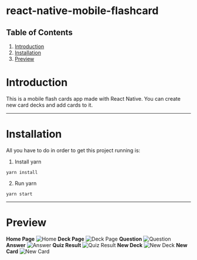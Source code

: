 # react-native-mobile-flashcard

## Table of Contents
1. [Introduction](#introduction)
2. [Installation](#installation)
3. [Preview](#preview)

# Introduction
This is a mobile flash cards app made with React Native. You can create new card decks and add cards to it.


---
# Installation
All you have to do in order to get this project running is:
1. Install yarn
```
yarn install
```
2. Run yarn
```
yarn start
```

---
# Preview 

**Home Page**
![Home](https://github.com/marwan-elgendy/react-native-mobile-flashcard/blob/main/screenshots/home.jpg "Homepage of Aapplication")
**Deck Page**
![Deck Page](https://github.com/marwan-elgendy/react-native-mobile-flashcard/blob/main/screenshots/deck-page.jpg "Deck Page showing number of cards, and options to start quiz or add a new card")
**Question**
![Question](https://github.com/marwan-elgendy/react-native-mobile-flashcard/blob/main/screenshots/question.jpg "Showing Question")
**Answer**
![Answer](https://github.com/marwan-elgendy/react-native-mobile-flashcard/blob/main/screenshots/answer.jpg "Showing Answer")
**Quiz Result**
![Quiz Result](https://github.com/marwan-elgendy/react-native-mobile-flashcard/blob/main/screenshots/quiz-result.jpg "Showing the Result of the quiz")
**New Deck**
![New Deck](https://github.com/marwan-elgendy/react-native-mobile-flashcard/blob/main/screenshots/new-deck.jpg "Creating a New Deck of Cards")
**New Card**
![New Card](https://github.com/marwan-elgendy/react-native-mobile-flashcard/blob/main/screenshots/new-card.jpg "Adding a New Card")
